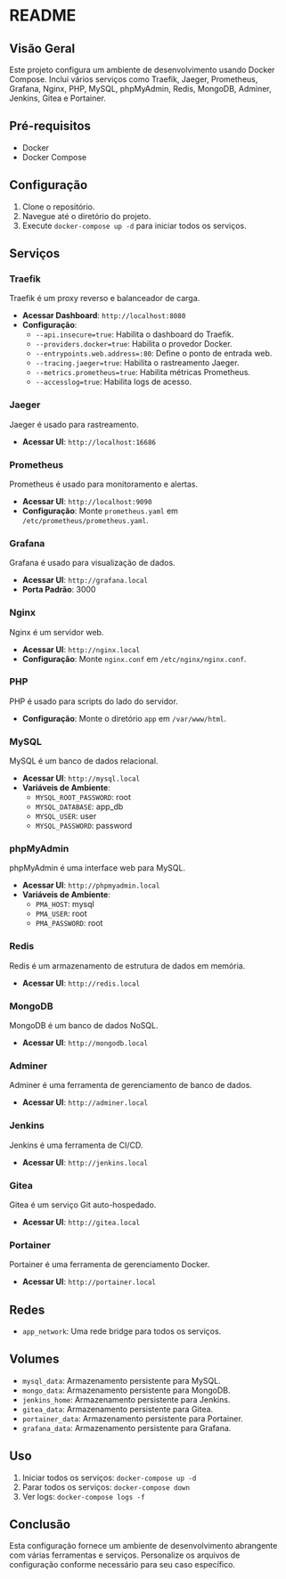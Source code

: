 # README

## Visão Geral

Este projeto configura um ambiente de desenvolvimento usando Docker Compose. Inclui vários serviços como Traefik, Jaeger, Prometheus, Grafana, Nginx, PHP, MySQL, phpMyAdmin, Redis, MongoDB, Adminer, Jenkins, Gitea e Portainer.

## Pré-requisitos

- Docker
- Docker Compose

## Configuração

1. Clone o repositório.
2. Navegue até o diretório do projeto.
3. Execute `docker-compose up -d` para iniciar todos os serviços.

## Serviços

### Traefik

Traefik é um proxy reverso e balanceador de carga.

- **Acessar Dashboard**: `http://localhost:8080`
- **Configuração**:
    - `--api.insecure=true`: Habilita o dashboard do Traefik.
    - `--providers.docker=true`: Habilita o provedor Docker.
    - `--entrypoints.web.address=:80`: Define o ponto de entrada web.
    - `--tracing.jaeger=true`: Habilita o rastreamento Jaeger.
    - `--metrics.prometheus=true`: Habilita métricas Prometheus.
    - `--accesslog=true`: Habilita logs de acesso.

### Jaeger

Jaeger é usado para rastreamento.

- **Acessar UI**: `http://localhost:16686`

### Prometheus

Prometheus é usado para monitoramento e alertas.

- **Acessar UI**: `http://localhost:9090`
- **Configuração**: Monte `prometheus.yaml` em `/etc/prometheus/prometheus.yaml`.

### Grafana

Grafana é usado para visualização de dados.

- **Acessar UI**: `http://grafana.local`
- **Porta Padrão**: 3000

### Nginx

Nginx é um servidor web.

- **Acessar UI**: `http://nginx.local`
- **Configuração**: Monte `nginx.conf` em `/etc/nginx/nginx.conf`.

### PHP

PHP é usado para scripts do lado do servidor.

- **Configuração**: Monte o diretório `app` em `/var/www/html`.

### MySQL

MySQL é um banco de dados relacional.

- **Acessar UI**: `http://mysql.local`
- **Variáveis de Ambiente**:
    - `MYSQL_ROOT_PASSWORD`: root
    - `MYSQL_DATABASE`: app_db
    - `MYSQL_USER`: user
    - `MYSQL_PASSWORD`: password

### phpMyAdmin

phpMyAdmin é uma interface web para MySQL.

- **Acessar UI**: `http://phpmyadmin.local`
- **Variáveis de Ambiente**:
    - `PMA_HOST`: mysql
    - `PMA_USER`: root
    - `PMA_PASSWORD`: root

### Redis

Redis é um armazenamento de estrutura de dados em memória.

- **Acessar UI**: `http://redis.local`

### MongoDB

MongoDB é um banco de dados NoSQL.

- **Acessar UI**: `http://mongodb.local`

### Adminer

Adminer é uma ferramenta de gerenciamento de banco de dados.

- **Acessar UI**: `http://adminer.local`

### Jenkins

Jenkins é uma ferramenta de CI/CD.

- **Acessar UI**: `http://jenkins.local`

### Gitea

Gitea é um serviço Git auto-hospedado.

- **Acessar UI**: `http://gitea.local`

### Portainer

Portainer é uma ferramenta de gerenciamento Docker.

- **Acessar UI**: `http://portainer.local`

## Redes

- `app_network`: Uma rede bridge para todos os serviços.

## Volumes

- `mysql_data`: Armazenamento persistente para MySQL.
- `mongo_data`: Armazenamento persistente para MongoDB.
- `jenkins_home`: Armazenamento persistente para Jenkins.
- `gitea_data`: Armazenamento persistente para Gitea.
- `portainer_data`: Armazenamento persistente para Portainer.
- `grafana_data`: Armazenamento persistente para Grafana.

## Uso

1. Iniciar todos os serviços: `docker-compose up -d`
2. Parar todos os serviços: `docker-compose down`
3. Ver logs: `docker-compose logs -f`

## Conclusão

Esta configuração fornece um ambiente de desenvolvimento abrangente com várias ferramentas e serviços. Personalize os arquivos de configuração conforme necessário para seu caso específico.